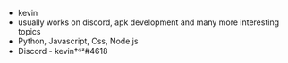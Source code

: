 -  kevin 
-  usually works on discord, apk development and many more interesting topics
-  Python, Javascript, Css, Node.js
-  Discord - kevin†ᴳᶻ#4618

